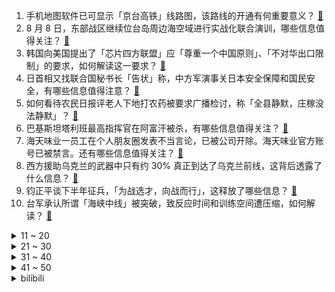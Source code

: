 1. 手机地图软件已可显示「京台高铁」线路图，该路线的开通有何重要意义？ [:link:](https://www.zhihu.com/question/547566475)
2. 8 月 8 日，东部战区继续位台岛周边海空域进行实战化联合演训，哪些信息值得关注？ [:link:](https://www.zhihu.com/question/547491278)
3. 韩国向美国提出了「芯片四方联盟」应「尊重一个中国原则」、「不对华出口限制」的要求，如何解读这一要求？ [:link:](https://www.zhihu.com/question/547500629)
4. 日首相又找联合国秘书长「告状」称，中方军演事关日本安全保障和国民安全，有哪些信息值得注意？ [:link:](https://www.zhihu.com/question/547487669)
5. 如何看待农民日报评老人下地打农药被要求广播检讨，称「全县静默，庄稼没法静默」？ [:link:](https://www.zhihu.com/question/547481964)
6. 巴基斯坦塔利班最高指挥官在阿富汗被杀，有哪些信息值得关注？ [:link:](https://www.zhihu.com/question/547553055)
7. 海天味业一员工在个人朋友圈发表不当言论，已被公司开除。海天味业官方账号已被禁言。还有哪些信息值得关注？ [:link:](https://www.zhihu.com/question/547515115)
8. 西方援助乌克兰的武器中只有约 30% 真正到达了乌克兰前线，这背后透露了什么信息？ [:link:](https://www.zhihu.com/question/547546692)
9. 钧正平谈下半年征兵，「为战选才，向战而行」，这释放了哪些信息？ [:link:](https://www.zhihu.com/question/547501231)
10. 台军承认所谓「海峡中线」被突破，致反应时间和训练空间遭压缩，如何解读？ [:link:](https://www.zhihu.com/question/547585478)
<details>
<summary>11 ~ 20</summary>

11. 退休金有六千元，是什么水平？ [:link:](https://www.zhihu.com/question/316974055)
12. 白晶晶那么爱至尊宝，为什么输给紫霞? [:link:](https://www.zhihu.com/question/357816068)
13. 如何看待广东省运会 U15 足球决赛被质疑存在「假球」，足协回应「启动调查」？ [:link:](https://www.zhihu.com/question/547442516)
14. 水牛奶真的是「水牛」的奶吗？为什么会比牛奶好喝？ [:link:](https://www.zhihu.com/question/545972090)
15. 为什么星巴克的白领们大都在用 MacBook？ [:link:](https://www.zhihu.com/question/545252942)
16. 我的爸爸重复告诉我一句话「你已经十八岁，我的义务已完成，我没必要再为你做什么」请问你怎么看？ [:link:](https://www.zhihu.com/question/418878039)
17. 如何看待西安一整形技术院长在自己门诊整形身亡，初步认定为麻醉意外？整形手术有哪些风险需要关注？ [:link:](https://www.zhihu.com/question/547565323)
18. 如何评价百度李彦宏的观点「就自动驾驶而言，集度将领先特斯拉一代」？两者技术上有哪些差别？ [:link:](https://www.zhihu.com/question/547542710)
19. 怎样才能驾驶eva? [:link:](https://www.zhihu.com/question/542309309)
20. 比亚迪执行副总裁拟捐赠 50 万股公司股份给比亚迪慈善基金会，价值 1.6 亿元，哪些信息值得关注？ [:link:](https://www.zhihu.com/question/547485819)
</details>
<details>
<summary>21 ~ 30</summary>

21. 你听到过最冷清或孤独的古诗词是什么？ [:link:](https://www.zhihu.com/question/539613650)
22. 中年人最大的劫是什么？ [:link:](https://www.zhihu.com/question/511998435)
23. 外国记者妄称「台湾已事实独立」，遭中国大使怒怼「你得加强学习」，该言论有何荒谬之处？哪些问题需要警惕？ [:link:](https://www.zhihu.com/question/547486054)
24. 为什么苏联时期要花费大量外汇进口粮食，而解体后的俄罗斯却是粮食出口国？ [:link:](https://www.zhihu.com/question/475603509)
25. 20万买电车还是油车？ [:link:](https://www.zhihu.com/question/515177313)
26. 即将进入高三，我是继续待在平行班当第一，还是选择去尖子班垫底？ [:link:](https://www.zhihu.com/question/542265963)
27. 音乐学习中是不是节奏比音准更难学？为什么好像大多音乐教学重点都放在音准方面，例如音程，和弦之类的? [:link:](https://www.zhihu.com/question/543836418)
28. 假如萧玄冲击斗帝成功了，萧炎会是什么样的开局? [:link:](https://www.zhihu.com/question/547084273)
29. 为什么台式电源冗余那么多，而笔记本却有压着电源瓦数配置的存在？？ [:link:](https://www.zhihu.com/question/547423071)
30. 你人生中遇见的贵人是怎么帮助你的？ [:link:](https://www.zhihu.com/question/23542988)
</details>
<details>
<summary>31 ~ 40</summary>

31. 夏天去丽江旅游，该怎么做一份详细实用的攻略？ [:link:](https://www.zhihu.com/question/542130660)
32. 为什么 python 内置的 sort 比自己写的快速排序快 100 倍？ [:link:](https://www.zhihu.com/question/503261465)
33. 纪晓岚与和珅不是敌人关系吗？为什么《铁齿铜牙纪晓岚》里的两个人感觉像损友？ [:link:](https://www.zhihu.com/question/542181588)
34. 外汇交易“真正的趋势交易，不预判，只跟随”这句话真的是正确的吗? [:link:](https://www.zhihu.com/question/541869725)
35. 如何评价有部分网友认为《崩坏 3》新 Boss 抄袭了《艾尔登法环》这件事? [:link:](https://www.zhihu.com/question/547196702)
36. Karsa 连续缺席比赛，最新回应称「Nofe 不让他上场」，V5 究竟发生了什么事情？ [:link:](https://www.zhihu.com/question/547365516)
37. 有哪些仙气爆棚的诗词? [:link:](https://www.zhihu.com/question/383254536)
38. 作家会爱上自己写出来的人么？ [:link:](https://www.zhihu.com/question/27607448)
39. 如何评价美剧《西部世界》第四季第七集（S04E07）「Metanoia」？ [:link:](https://www.zhihu.com/question/543909668)
40. 幸福的标准是什么? [:link:](https://www.zhihu.com/question/546516730)
</details>
<details>
<summary>41 ~ 50</summary>

41. 在国企上班的学历都很高吗？ [:link:](https://www.zhihu.com/question/471757290)
42. 运动小白的第一把筋膜枪怎么选？ [:link:](https://www.zhihu.com/question/545899787)
43. 全无人驾驶出租车已在重庆武汉上路，你愿意乘坐吗？哪些安全保障值得关注？ [:link:](https://www.zhihu.com/question/547605057)
44. 瑞士冰川融化惊现 54 年前坠毁飞机残骸，为何残骸会出现在融化的冰川中？全球冰川会继续融化下去吗？ [:link:](https://www.zhihu.com/question/547456016)
45. 苹果开始录制 iPhone 14 系列发布会，将于 9 月举行，哪些信息值得关注？ [:link:](https://www.zhihu.com/question/547454297)
46. 如何看待国乒队长马龙保研北京体育大学？怎样评价马龙对于国乒的贡献？ [:link:](https://www.zhihu.com/question/547452924)
47. 没有考上高中，我真的没有前途了吗？ [:link:](https://www.zhihu.com/question/547417159)
48. 杭州一女子寻刺激 4 个月超市逃单 34 次，因手机落超市被抓。该女子行为出于何种心理？ [:link:](https://www.zhihu.com/question/547081147)
49. 我考上了一个并不喜欢的专科，有必要去上吗？ [:link:](https://www.zhihu.com/question/547383320)
50. 高三，英语卷子生词需要都查出来吗? [:link:](https://www.zhihu.com/question/546974973)
</details><details>
<summary>bilibili</summary>

1. 承包一片藕塘！抽尽藕杆里的藕丝！只为做一块比黄金还贵的泥？ [:link:](//www.bilibili.com/video/BV1Bd4y127mh)
2. 你这背景确实是假的 [:link:](//www.bilibili.com/video/BV1nG4y1Y7rN)
3. 当我第七次尝试rap [:link:](//www.bilibili.com/video/BV1SB4y147Hv)
4. 【TF家族】2022 TF家族夏日运动会 [:link:](//www.bilibili.com/video/BV1ua411f7rg)
5. 100斤vs200斤，交换饮食一周，会发生什么变化？？ [:link:](//www.bilibili.com/video/BV1ZB4y1r79G)
6. 小潮team辩论赛 [:link:](//www.bilibili.com/video/BV1nd4y1m7FH)
7. 婚礼办成漫展是什么体验？ [:link:](//www.bilibili.com/video/BV1Ye4y1D76J)
8. 外卖员：您点的外卖真香啊！ [:link:](//www.bilibili.com/video/BV1wT411L7z2)
9. 动 捕 鬼 才 [:link:](//www.bilibili.com/video/BV14F411A7NQ)
10. 漠叔上门送外卖，大家开心的给五星好评！ [:link:](//www.bilibili.com/video/BV1or4y157NU)
<details>
<summary>11 ~ 20</summary>

11. ”凶 手 不 止 一 个“ [:link:](//www.bilibili.com/video/BV1eG4y1v7Ky)
12. 我请大虾吃大虾！ [:link:](//www.bilibili.com/video/BV1ZU4y1Y7UM)
13. 贱谍过家家（2） [:link:](//www.bilibili.com/video/BV1Se4y1D7xW)
14. 小球动画演奏宫崎骏动画《千与千寻》插曲 [:link:](//www.bilibili.com/video/BV1QG4y1v78Y)
15. “你们的领导人最近在台湾问题上表现非常不好，中国人民非常不满” [:link:](//www.bilibili.com/video/BV1DB4y147Zu)
16. “这么浅，我直接过去” [:link:](//www.bilibili.com/video/BV1iT411L7rg)
17. 一起跳支舞吧！ [:link:](//www.bilibili.com/video/BV1uU4y1e7Cs)
18. 《明日方舟》2022夏日嘉年华限时活动宣传PV [:link:](//www.bilibili.com/video/BV1UG4y1v7f9)
19. 这种害人的东西为什么会存在？ 脊柱胸椎曲度就是这么被弄没的！ [:link:](//www.bilibili.com/video/BV1bd4y1N7mH)
20. 没想到吧？ 三人版向前冲！！！ [:link:](//www.bilibili.com/video/BV14T411L7C3)
</details>
<details>
<summary>21 ~ 30</summary>

21. 【鬼畜电影】熊出没之熊心归去（79分钟完整版） [:link:](//www.bilibili.com/video/BV1MT411L7fi)
22. 当医生看到我的历史记录….. [:link:](//www.bilibili.com/video/BV14T411L7oV)
23. 纽约最贵自助餐！！小伙直飞4000公里，能吃回本吗？ [:link:](//www.bilibili.com/video/BV16W4y1a7u2)
24. 比世界上最辣泡面还要辣一倍？帅小伙嘴巴都吃肿了! [:link:](//www.bilibili.com/video/BV1PT411L75j)
25. 【荒野大镖客2】我的亚瑟不需要救赎了 [:link:](//www.bilibili.com/video/BV13g411y7Tu)
26. 不魔改，不抄袭，不加爱情，就不会拍剧？ [:link:](//www.bilibili.com/video/BV1oU4y1k7dX)
27. “就剩一瓶了” [:link:](//www.bilibili.com/video/BV1vg411y776)
28. 昨晚直播粉丝朋友们的打赏已全部捐献，感谢大家对红客的支持！ [:link:](//www.bilibili.com/video/BV1kG411b7M7)
29. 大学生如何在宿舍拍出《向前冲》 [:link:](//www.bilibili.com/video/BV1yG411b7c9)
30. 第1期 东尼ookii立Flag痛击啊吗粽？【哔哩哔哩向前冲】 [:link:](//www.bilibili.com/video/BV1VT411L74E)
</details>
<details>
<summary>31 ~ 40</summary>

31. 用第三人称生活一天是什么感受！？ [:link:](//www.bilibili.com/video/BV1gV4y177sd)
32. 《时 代 少 年 团》 [:link:](//www.bilibili.com/video/BV1DG4y1v7BG)
33. 可爱吗？拿智商换的！ [:link:](//www.bilibili.com/video/BV1Be4y1D7Vz)
34. 我是Gloria歌莉雅，我入驻B站啦！ [:link:](//www.bilibili.com/video/BV1Zg411C7JL)
35. 【STN快报第6.5季01】企鹅最强的吸血游戏出现了！ [:link:](//www.bilibili.com/video/BV1cU4y1e7xC)
36. 《口蘑的三种神仙吃法》总有一款适合你！ [:link:](//www.bilibili.com/video/BV1ze4y1D7wT)
37. 室外地面76度！ 我家地面却零下-30℃！猫直呼冻脚！ [:link:](//www.bilibili.com/video/BV1ga411f79y)
38. 日落总是能感到时光流逝的脚步 [:link:](//www.bilibili.com/video/BV1TS4y147VB)
39. 【2022TF家族夏日运动会】时代少年团4K全程饭拍 [:link:](//www.bilibili.com/video/BV1iV4y1x775)
40. 30秒看完西游记 [:link:](//www.bilibili.com/video/BV12t4y137ij)
</details>
<details>
<summary>41 ~ 50</summary>

41. 建议收藏！这些学生党最应该学会的硬技能，一个视频教会你：设计、剪辑、办公软件 [:link:](//www.bilibili.com/video/BV15B4y167Ds)
42. 你这背景太假了？但羊是真的！ [:link:](//www.bilibili.com/video/BV1oB4y1r7iK)
43. 当天气预报主持人不小心点了一下屏幕…… [:link:](//www.bilibili.com/video/BV1Sd4y1T7nR)
44. 游戏主播准备一个月的求婚视频 [:link:](//www.bilibili.com/video/BV1Gd4y1S7GT)
45. 9英寸披萨有多大？你点的披萨缩水了吗？【慧小媛】 [:link:](//www.bilibili.com/video/BV1gV4y177pV)
46. 爆肝36小时 只为了这60秒的视频 [:link:](//www.bilibili.com/video/BV1Qe4y1D7mT)
47. 宝可梦大师，但是火箭队 [:link:](//www.bilibili.com/video/BV1UN4y1V7fE)
48. 其实在房顶过夜也蛮好的，就是蚊子有点多。 [:link:](//www.bilibili.com/video/BV1QG4y1v78m)
49. 战吗？战啊！我一人单挑一座城！《水浒传》P33 [:link:](//www.bilibili.com/video/BV1fg411C7XS)
50. 一口气看完国剧巅峰《白夜追凶》，中国最值得看的悬疑剧，有它一位！ [:link:](//www.bilibili.com/video/BV1ZN4y1V712)
</details>
<details>
<summary>51 ~ 60</summary>

51. 评分3.7！网飞惨遭诈骗？拷打2018最低能动画！看完直接全麻 [:link:](//www.bilibili.com/video/BV1eS4y1s7cx)
52. 永远不要背对大海，不然就会像我一样 [:link:](//www.bilibili.com/video/BV1wt4y1G76i)
53. 《 菇 勇 者 2 》 [:link:](//www.bilibili.com/video/BV17d4y1N7gn)
54. 我！三木！向前冲！vlog！ [:link:](//www.bilibili.com/video/BV1ZB4y147ao)
55. 在枪战时拔掉了敌人弹匣！4.0 [:link:](//www.bilibili.com/video/BV1NS4y1475Y)
56. 自助餐，没有仨战士吃不回本的！ [:link:](//www.bilibili.com/video/BV1NB4y1t7Uo)
57. 战双动作设计师！你设计动作是没有上限的？邦比娜塔能不能再优雅一点？ [:link:](//www.bilibili.com/video/BV1PV4y177LE)
58. 我这么大一把西瓜刀劈下去！你扛得住嘛！！！ [:link:](//www.bilibili.com/video/BV1fd4y1275z)
59. 永琪向前冲！（下） [:link:](//www.bilibili.com/video/BV1SG4y1v76E)
60. 姬你太美！二次元坤坤子：你干嘛哈哈哎哟 [:link:](//www.bilibili.com/video/BV11N4y1V7gX)
</details>
<details>
<summary>61 ~ 70</summary>

61. 对不起，我真的太快了！ [:link:](//www.bilibili.com/video/BV1La411K7pQ)
62. 【荒野大镖客2】约翰探店：黑水镇土菜馆 $50 [:link:](//www.bilibili.com/video/BV1Rd4y1T7Mm)
63. “口水油”就是地沟油，请不要为它洗地！ [:link:](//www.bilibili.com/video/BV1PF411P73a)
64. 全世界最大的蜜雪冰城店 [:link:](//www.bilibili.com/video/BV1ZB4y1r7eE)
65. “这短短四十多分钟，看懂的人却花了二十多年...” [:link:](//www.bilibili.com/video/BV1JN4y1j7Vo)
66. 笑死我了 不允许有人没看过这个视频 [:link:](//www.bilibili.com/video/BV1Pg411y7Ti)
67. 泰国生腌第一吃，味道其实挺好的，但是没想象的那么惊艳！ [:link:](//www.bilibili.com/video/BV12d4y1T72m)
68. 《迷信和不迷信都沉默了》 [:link:](//www.bilibili.com/video/BV1jd4y1N7zP)
69. 进点啊！我求求你们进点啊！！！【解说全覆盖29期】 [:link:](//www.bilibili.com/video/BV16d4y1T7qH)
70. 第一次穿辣妹装出门，场面一度尴尬..... [:link:](//www.bilibili.com/video/BV1fB4y1r7fw)
</details>
<details>
<summary>71 ~ 80</summary>

71. 【书记舞】双胞胎学姐想让铁根er学跳舞 [:link:](//www.bilibili.com/video/BV1YS4y147th)
72. 你这MC太假了 [:link:](//www.bilibili.com/video/BV1oa411N7Ye)
73. 我终于成了全B站第一个…？ [:link:](//www.bilibili.com/video/BV1nG4y1Y7EB)
74. 我们的童年好像真的不见了！ [:link:](//www.bilibili.com/video/BV1VT411L78h)
75. 国产综艺里罕见的真性情，两个善良的人相遇，最终成了幸福的人 [:link:](//www.bilibili.com/video/BV12e4y1D7jv)
76. 17年火爆全球的神作！《茶杯头》究竟讲了什么故事？ [:link:](//www.bilibili.com/video/BV1LN4y1j7fs)
77. 北方婆婆vs南方婆婆的儿媳争夺战 [:link:](//www.bilibili.com/video/BV1GN4y1j7cD)
78. 现实中女生的真实想法(下)… [:link:](//www.bilibili.com/video/BV15a411f7xS)
79. 【整活】猪帮说唱ep1 [:link:](//www.bilibili.com/video/BV1gN4y1573V)
80. 《2022最尬偶像剧》 [:link:](//www.bilibili.com/video/BV1kG411b7pD)
</details>
<details>
<summary>81 ~ 90</summary>

81. 我们对老板的关心，不是嘴上说说而已。 [:link:](//www.bilibili.com/video/BV1AN4y15721)
82. 耿叔在联合国“杀”疯了，火力全开，舌战群儒！ [:link:](//www.bilibili.com/video/BV12e4y1D7qY)
83. 南关小碗牛肉汤  厨子探店¥129 [:link:](//www.bilibili.com/video/BV1BG411b72f)
84. “长大后发现，这么棒的台词越来越少了” [:link:](//www.bilibili.com/video/BV1fe4y1D7ft)
85. 当代年轻人：早困午乏夜精神 [:link:](//www.bilibili.com/video/BV1qr4y1575n)
86. “帝君的小棉袄” [:link:](//www.bilibili.com/video/BV14a411K7Zd)
87. 震撼！东部战区演训第二天超燃现场 [:link:](//www.bilibili.com/video/BV1tT411L716)
88. 钢材缩水实锤！东风本田CR-V对撞雪佛兰探界者 [:link:](//www.bilibili.com/video/BV1hU4y1e7BD)
89. 名场面很多，自带段子的男银 [:link:](//www.bilibili.com/video/BV1zW4y1a7qV)
90. 《 3000+ 人 共 享 国 宴 》 [:link:](//www.bilibili.com/video/BV1aW4y1a7LM)
</details>
<details>
<summary>91 ~ 100</summary>

91. 虐杀！早安《麒麟》爆发力惊艳全场！应战雾都 [:link:](//www.bilibili.com/video/BV1Zg411C7NM)
92. 《新三国》幕后真离谱！曹操直播，刘备蹦迪，诸葛亮耍枪...... [:link:](//www.bilibili.com/video/BV1bW4y1a7mr)
93. 哔哩哔哩向前冲 之勇士发廊队！！！ [:link:](//www.bilibili.com/video/BV1CB4y147pP)
94. 救救孩子，管管家长 [:link:](//www.bilibili.com/video/BV16Y4y1w7Sb)
95. 360s 我的女友 莉莉安 [:link:](//www.bilibili.com/video/BV1NN4y157jY)
96. 背 景 太 激 情 [:link:](//www.bilibili.com/video/BV1YB4y1r7Wy)
97. 你是否也体验过农村闹铃（本人原创） [:link:](//www.bilibili.com/video/BV18e4y1X7NB)
98. 好Q弹！这套笔看起来很好吃！ [:link:](//www.bilibili.com/video/BV1ct4y1G7fz)
99. Cos成唐牛去吃佛跳墙，900一份值得吗？【还愿挑战ep11-会参汇色】 [:link:](//www.bilibili.com/video/BV1dt4y137Rq)
100. 这件事好像不是很离谱。。 [:link:](//www.bilibili.com/video/BV1HG41187Nt)
</details></details>
